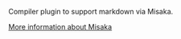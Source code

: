 Compiler plugin to support markdown via Misaka.

[More information about Misaka](http://misaka.61924.nl/)



